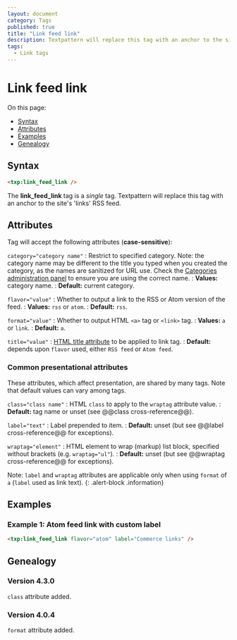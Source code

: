 ```yaml
---
layout: document
category: Tags
published: true
title: "Link feed link"
description: Textpattern will replace this tag with an anchor to the site's 'links' RSS feed.
tags:
  - Link tags
---
```


# Link feed link

On this page:

* [Syntax](#syntax)
* [Attributes](#attributes)
* [Examples](#examples)
* [Genealogy](#genealogy)

## Syntax

~~~ html
<txp:link_feed_link />
~~~

The **link_feed_link** tag is a *single* tag. Textpattern will replace this tag with an anchor to the site's 'links' RSS feed.

## Attributes

Tag will accept the following attributes (**case-sensitive**):

`category="category name"`
: Restrict to specified category. Note: the category name may be different to the title you typed when you created the category, as the names are sanitized for URL use. Check the [Categories administration panel](http://docs.textpattern.io/administration/categories-panel) to ensure you are using the correct name.
: **Values:** category name.
: **Default:** current category.

`flavor="value"`
: Whether to output a link to the RSS or Atom version of the feed.
: **Values:** `rss` or `atom`.
: **Default:** `rss`.

`format="value"`
: Whether to output HTML `<a>` tag or `<link>` tag.
: **Values:** `a` or `link`.
: **Default:** `a`.

`title="value"`
: [HTML title attribute](https://developer.mozilla.org/en-US/docs/Web/HTML/Global_attributes#title) to be applied to link tag.
: **Default:** depends upon `flavor` used, either `RSS feed` or `Atom feed`.

### Common presentational attributes

These attributes, which affect presentation, are shared by many tags. Note that default values can vary among tags.

`class="class name"`
: HTML `class` to apply to the `wraptag` attribute value.
: **Default:** tag name or unset (see @@class cross-reference@@).

`label="text"`
: Label prepended to item.
: **Default:** unset (but see @@label cross-reference@@ for exceptions).

`wraptag="element"`
: HTML element to wrap (markup) list block, specified without brackets (e.g. `wraptag="ul"`).
: **Default:** unset (but see @@wraptag cross-reference@@ for exceptions).

Note: `label` and `wraptag` attributes are applicable only when using `format` of `a` (`label` used as link text).
{: .alert-block .information}

## Examples

### Example 1: Atom feed link with custom label

~~~ html
<txp:link_feed_link flavor="atom" label="Commerce links" />
~~~

## Genealogy

### Version 4.3.0

`class` attribute added.

### Version 4.0.4

`format` attribute added.
